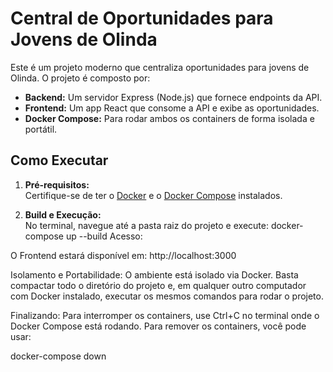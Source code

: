# Central de Oportunidades para Jovens de Olinda

Este é um projeto moderno que centraliza oportunidades para jovens de Olinda. O projeto é composto por:

- **Backend:** Um servidor Express (Node.js) que fornece endpoints da API.
- **Frontend:** Um app React que consome a API e exibe as oportunidades.
- **Docker Compose:** Para rodar ambos os containers de forma isolada e portátil.

## Como Executar

1. **Pré-requisitos:**  
   Certifique-se de ter o [Docker](https://docs.docker.com/get-docker/) e o [Docker Compose](https://docs.docker.com/compose/install/) instalados.

2. **Build e Execução:**  
   No terminal, navegue até a pasta raiz do projeto e execute:
   docker-compose up --build
Acesso:

O Frontend estará disponível em: http://localhost:3000


Isolamento e Portabilidade: O ambiente está isolado via Docker. Basta compactar todo o diretório do projeto e, em qualquer outro computador com Docker instalado, executar os mesmos comandos para rodar o projeto.

Finalizando: Para interromper os containers, use Ctrl+C no terminal onde o Docker Compose está rodando. Para remover os containers, você pode usar:

docker-compose down
